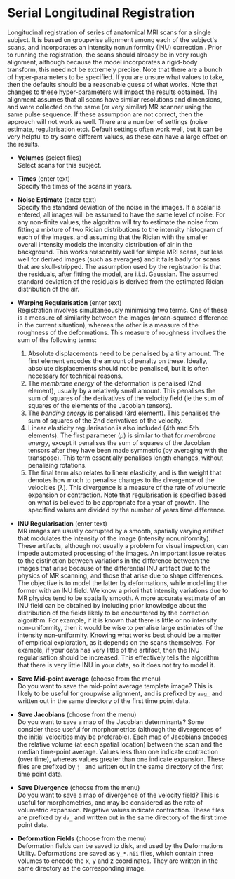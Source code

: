 # Serial Longitudinal Registration  
Longitudinal registration of series of anatomical MRI scans for a single subject.  It is based on groupwise alignment among each of the subject's scans, and incorporates an intensity nonuniformity (INU) correction .  Prior to running the registration, the scans should already be in very rough alignment, although because the model incorporates a rigid-body transform, this need not be extremely precise.  Note that there are a bunch of hyper-parameters to be specified.  If you are unsure what values to take, then the defaults should be a reasonable guess of what works.  Note that changes to these hyper-parameters will impact the results obtained.
The alignment assumes that all scans have similar resolutions and dimensions, and were collected on the same (or very similar) MR scanner using the same pulse sequence.  If these assumption are not correct, then the approach will not work as well.  There are a number of settings (noise estimate, regularisation etc). Default settings often work well, but it can be very helpful to try some different values, as these can have a large effect on the results.

* **Volumes** (select files)  
Select scans for this subject.

* **Times** (enter text)  
Specify the times of the scans in years.

* **Noise Estimate** (enter text)  
Specify the standard deviation of the noise in the images.  If a scalar is entered, all images will be assumed to have the same level of noise.  For any non-finite values, the algorithm will try to estimate the noise from fitting a mixture of two Rician distributions to the intensity histogram of each of the images, and assuming that the Rician with the smaller overall intensity models the intensity distribution of air in the background. This works reasonably well for simple MRI scans, but less well for derived images (such as averages) and it fails badly for scans that are skull-stripped.  The assumption used by the registration is that the residuals, after fitting the model, are i.i.d. Gaussian. The assumed standard deviation of the residuals is derived from the estimated Rician distribution of the air.

* **Warping Regularisation** (enter text)  
Registration involves simultaneously minimising two terms.  One of these is a measure of similarity between the images (mean-squared difference in the current situation), whereas the other is a measure of the roughness of the deformations.  This measure of roughness involves the sum of the following terms:
    1. Absolute displacements need to be penalised by a tiny amount.  The first element encodes the amount of penalty on these.  Ideally, absolute displacements should not be penalised, but it is often necessary for technical reasons.
    2. The *membrane energy* of the deformation is penalised (2nd element), usually by a relatively small amount. This penalises the sum of squares of the derivatives of the velocity field (ie the sum of squares of the elements of the Jacobian tensors).
    3. The *bending energy* is penalised (3rd element). This penalises the sum of squares of the 2nd derivatives of the velocity.
    4. Linear elasticity regularisation is also included (4th and 5th elements).  The first parameter ($\mu$) is similar to that for *membrane energy*, except it penalises the sum of squares of the Jacobian tensors after they have been made symmetric (by averaging with the transpose).  This term essentially penalises length changes, without penalising rotations.
    5. The final term also relates to linear elasticity, and is the weight that denotes how much to penalise changes to the divergence of the velocities ($\lambda$).  This divergence is a measure of the rate of volumetric expansion or contraction.
Note that regularisation is specified based on what is believed to be appropriate for a year of growth.  The specified values are divided by the number of years time difference.

* **INU Regularisation** (enter text)  
MR images are usually corrupted by a smooth, spatially varying artifact that modulates the intensity of the image (intensity nonuniformity). These artifacts, although not usually a problem for visual inspection, can impede automated processing of the images.
An important issue relates to the distinction between variations in the difference between the images that arise because of the differential INU artifact due to the physics of MR scanning, and those that arise due to shape differences.  The objective is to model the latter by deformations, while modelling the former with an INU field. We know a priori that intensity variations due to MR physics tend to be spatially smooth. A more accurate estimate of an INU field can be obtained by including prior knowledge about the distribution of the fields likely to be encountered by the correction algorithm. For example, if it is known that there is little or no intensity non-uniformity, then it would be wise to penalise large estimates of the intensity non-uniformity.
Knowing what works best should be a matter of empirical exploration, as it depends on the scans themselves.  For example, if your data has very little of the artifact, then the INU regularisation should be increased.  This effectively tells the algorithm that there is very little INU in your data, so it does not try to model it.

* **Save Mid-point average** (choose from the menu)  
Do you want to save the mid-point average template image? This is likely to be useful for groupwise alignment, and is prefixed by ``avg_`` and written out in the same directory of the first time point data.

* **Save Jacobians** (choose from the menu)  
Do you want to save a map of the Jacobian determinants?  Some consider these useful for morphometrics (although the divergences of the initial velocities may be preferable). Each map of Jacobians encodes the relative volume (at each spatial location) between the scan and the median time-point average. Values less than one indicate contraction (over time), whereas values greater than one indicate expansion.  These files are prefixed by ``j_`` and written out in the same directory of the first time point data.

* **Save Divergence** (choose from the menu)  
Do you want to save a map of divergence of the velocity field?  This is useful for morphometrics, and may be considered as the rate of volumetric expansion.  Negative values indicate contraction. These files are prefixed by ``dv_`` and written out in the same directory of the first time point data.

* **Deformation Fields** (choose from the menu)  
Deformation fields can be saved to disk, and used by the Deformations Utility. Deformations are saved as ``y_*.nii`` files, which contain three volumes to encode the x, y and z coordinates.  They are written in the same directory as the corresponding image.
